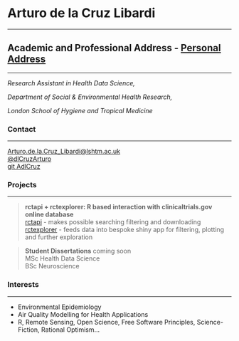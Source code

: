 
# Arturo de la Cruz Libardi

------------------------------------------------------------------------

## Academic and Professional Address - [Personal Address](https://ihavetodothisifnot.wordpress.com/)

------------------------------------------------------------------------

*Research Assistant in Health Data Science,*

*Department of Social & Environmental Health Research,*

*London School of Hygiene and Tropical Medicine*

### Contact

------------------------------------------------------------------------

[Arturo.de.la.Cruz_Libardi@lshtm.ac.uk](mailto:Arturo.de.la.Cruz_Libardi@lshtm.ac.uk)\
[@dlCruzArturo](https://twitter.com/dlCruzArturo)\
[git AdlCruz](https://github.com/AdlCruz)

### Projects

------------------------------------------------------------------------

> **rctapi + rctexplorer: R based interaction with clinicaltrials.gov online database**\
> [rctapi](https://github.com/AdlCruz/rctapi) - makes possible searching filtering and downloading\
> [rctexplorer](https://github.com/AdlCruz/rctexplorer) - feeds data into bespoke shiny app for filtering, plotting and further exploration

> **Student Dissertations** coming soon\
> MSc Health Data Science\
> BSc Neuroscience

### Interests

------------------------------------------------------------------------

-   Environmental Epidemiology
-   Air Quality Modelling for Health Applications
-   R, Remote Sensing, Open Science, Free Software Principles, Science-Fiction, Rational Optimism...
